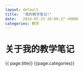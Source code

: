 ```yaml
---
layout: default
title:  "我的教学笔记!"
date:   2024-05-23 20:08:27 +0800
categories: 教学
---
```

# 关于我的教学笔记
{{ page.title}}
{{page.categories}}
